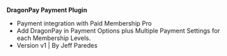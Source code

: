 **DragonPay Payment Plugin** 

* Payment integration with Paid Membership Pro
* Add DragonPay in Payment Options plus Multiple Payment Settings for each Membership Levels.
* Version v1 | By Jeff Paredes